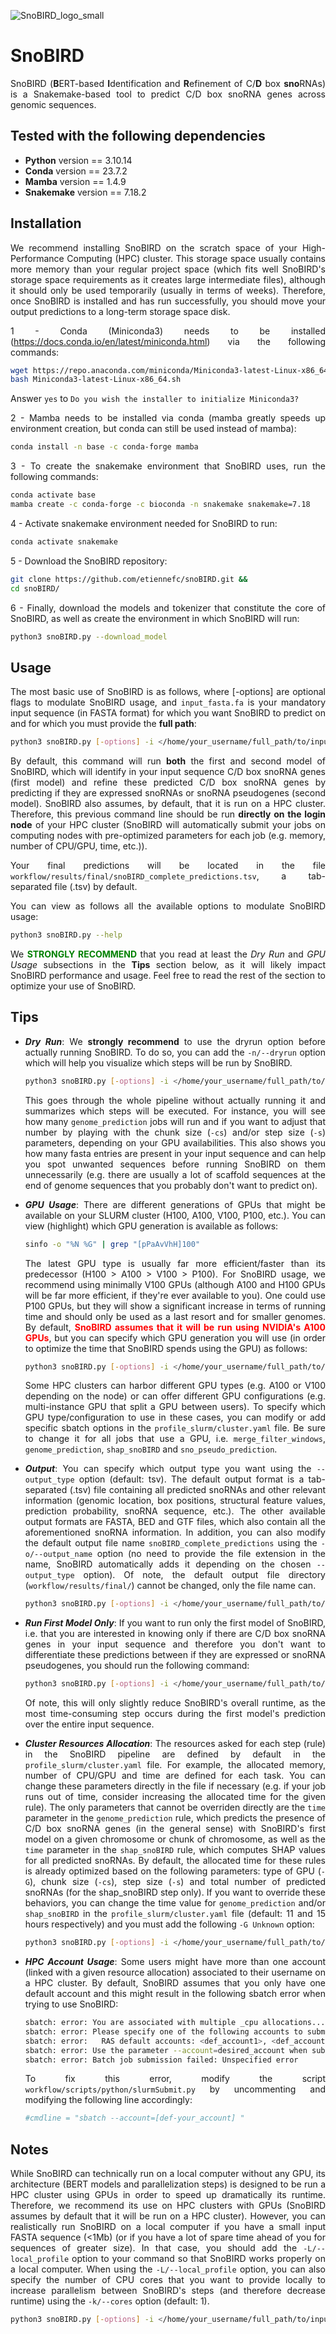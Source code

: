 
![SnoBIRD_logo_small](https://github.com/user-attachments/assets/05f17c18-3b79-4eab-916d-743affdb5f7e)

<div style="text-align: justify">  

# SnoBIRD
SnoBIRD (**B**ERT-based **I**dentification and **R**efinement of C/**D** box **sno**RNAs) is a Snakemake-based tool to predict C/D box snoRNA genes across genomic sequences. 

## Tested with the following dependencies

- **Python** version == 3.10.14<br>
- **Conda** version == 23.7.2<br>
- **Mamba** version == 1.4.9<br>
- **Snakemake** version == 7.18.2<br>

## Installation
We recommend installing SnoBIRD on the scratch space of your High-Performance Computing (HPC) cluster. This storage space usually contains more memory than your regular project space (which fits well SnoBIRD's storage space requirements as it creates large intermediate files), although it should only be used temporarily (usually in terms of weeks). Therefore, once SnoBIRD is installed and has run successfully, you should move your output predictions to a long-term storage space disk.

1 - Conda (Miniconda3) needs to be installed (https://docs.conda.io/en/latest/miniconda.html) via the following commands:
```bash
wget https://repo.anaconda.com/miniconda/Miniconda3-latest-Linux-x86_64.sh
bash Miniconda3-latest-Linux-x86_64.sh
```
Answer `yes` to `Do you wish the installer to initialize Miniconda3?`

2 - Mamba needs to be installed via conda (mamba greatly speeds up environment creation, but conda can still be used instead of mamba):
```bash
conda install -n base -c conda-forge mamba
```

3 - To create the snakemake environment that SnoBIRD uses, run the following commands:

```bash
conda activate base
mamba create -c conda-forge -c bioconda -n snakemake snakemake=7.18
```

4 - Activate snakemake environment needed for SnoBIRD to run:
```bash
conda activate snakemake
```

5 - Download the SnoBIRD repository:
```bash
git clone https://github.com/etiennefc/snoBIRD.git &&
cd snoBIRD/
```

6 - Finally, download the models and tokenizer that constitute the core of SnoBIRD, as well as create the environment in which SnoBIRD will run:
```bash
python3 snoBIRD.py --download_model
```

## Usage
The most basic use of SnoBIRD is as follows, where [-options] are optional flags to modulate SnoBIRD usage, and `input_fasta.fa` is your mandatory input sequence (in FASTA format) for which you want SnoBIRD to predict on and for which you must provide the **full path**:
```bash
python3 snoBIRD.py [-options] -i </home/your_username/full_path/to/input_fasta.fa>
```
By default, this command will run **both** the first and second model of SnoBIRD, which will identify in your input sequence C/D box snoRNA genes (first model) and refine these predicted C/D box snoRNA genes by predicting if they are expressed snoRNAs or snoRNA pseudogenes (second model). SnoBIRD also assumes, by default, that it is run on a HPC cluster. Therefore, this previous command line should be run **directly on the login node** of your HPC cluster (SnoBIRD will automatically submit your jobs on computing nodes with pre-optimized parameters for each job (e.g. memory, number of CPU/GPU, time, etc.)).

Your final predictions will be located in the file `workflow/results/final/snoBIRD_complete_predictions.tsv`, a tab-separated file (.tsv) by default.

You can view as follows all the available options to modulate SnoBIRD usage:
```bash
python3 snoBIRD.py --help
```

We <span style="color:green;">**STRONGLY RECOMMEND**</span> that you read at least the *Dry Run* and *GPU Usage* subsections in the **Tips** section below, as it will likely impact SnoBIRD performance and usage. Feel free to read the rest of the section to optimize your use of SnoBIRD.

## Tips 
- ***Dry Run***: We **strongly recommend** to use the dryrun option before actually running SnoBIRD. To do so, you can add the `-n/--dryrun` option which will help you visualize which steps will be run
by SnoBIRD. 
    ```bash
    python3 snoBIRD.py [-options] -i </home/your_username/full_path/to/input_fasta.fa> -n
    ```
    This goes through the whole pipeline without actually running it and 
summarizes which steps will be executed. For instance, you will see how many `genome_prediction` jobs will run and if you want to adjust that number by playing with the chunk size (`-cs`) and/or step size (`-s`) parameters, depending on your GPU availabilities. This also shows you how many fasta entries are present in your input sequence and can help you spot unwanted sequences before running SnoBIRD on them unnecessarily (e.g. there are usually a lot of scaffold sequences at the end of genome sequences that you probably don't want to predict on).
- ***GPU Usage***: There are different generations of GPUs that might be available on your SLURM cluster (H100, A100, V100, P100, etc.). You can view (highlight) which GPU generation is available as follows:
    ```bash
    sinfo -o "%N %G" | grep "[pPaAvVhH]100"
    ```
    The latest GPU type is usually far more efficient/faster than its predecessor (H100 > A100 > V100 > P100). For SnoBIRD usage, we recommend using minimally V100 GPUs (although A100 and H100 GPUs will be far more efficient, if they're ever available to you). One could use P100 GPUs, but they will show a significant increase in terms of running time and should only be used as a last resort and for smaller genomes. By default, <span style="color:red;">**SnoBIRD assumes that it will be run using NVIDIA's A100 GPUs**</span>, but you can specify which GPU generation you will use (in order to optimize the time that SnoBIRD spends using the GPU) as follows:
    ```bash
    python3 snoBIRD.py [-options] -i </home/your_username/full_path/to/input_fasta.fa> -G <H100|A100|V100|P100|Unknown>
    ```
    Some HPC clusters can harbor different GPU types (e.g. A100 or V100 depending on the node) or can offer different GPU configurations (e.g. multi-instance GPU that split a GPU between users). To specify which GPU type/configuration to use in these cases, you can modify or add specific sbatch options in the `profile_slurm/cluster.yaml` file. Be sure to change it for all jobs that use a GPU, i.e. `merge_filter_windows`, `genome_prediction`, `shap_snoBIRD` and `sno_pseudo_prediction`.
- ***Output***: You can specify which output type you want using the `--output_type` option (default: tsv). The default output format is a tab-separated (.tsv) file containing all predicted snoRNAs and other relevant information (genomic location, box positions, structural feature values, prediction probability, snoRNA sequence, etc.). The other available output formats are FASTA, BED and GTF files, which also contain all the aforementioned snoRNA information. In addition, you can also modify the default output file name `snoBIRD_complete_predictions` using the `-o/--output_name` option (no need to provide the file extension in the name, SnoBIRD automatically adds it depending on the chosen `--output_type` option). Of note, the default output file directory (`workflow/results/final/`) cannot be changed, only the file name can.
    ```bash
    python3 snoBIRD.py [-options] -i </home/your_username/full_path/to/input_fasta.fa> --output_type <tsv|fa|bed> -o <your_favorite_file_name>
    ```
- ***Run First Model Only***: If you want to run only the first model of SnoBIRD, i.e. that you are interested in knowing only if there are C/D box snoRNA genes in your input sequence and therefore you don't want to differentiate these predictions between if they are expressed or snoRNA pseudogenes, you should run the following command:
    ```bash
    python3 snoBIRD.py [-options] -i </home/your_username/full_path/to/input_fasta.fa> -f
    ```
    Of note, this will only slightly reduce SnoBIRD's overall runtime, as the most time-consuming step occurs during the first model's prediction over the entire input sequence. 

- ***Cluster Resources Allocation***: The resources asked for each step (rule) in the SnoBIRD pipeline are defined by default in the `profile_slurm/cluster.yaml` file. For example, the allocated memory, number of CPU/GPU and time are defined for each task. You can change these parameters directly in the file if necessary (e.g. if your job runs out of time, consider increasing the allocated time for the given rule). The only parameters that cannot be overriden directly are the `time` parameter in the `genome_prediction` rule, which predicts the presence of C/D box snoRNA genes (in the general sense) with SnoBIRD's first model on a given chromosome or chunk of chromosome, as well as the `time` parameter in the `shap_snoBIRD` rule, which computes SHAP values for all predicted snoRNAs. By default, the allocated time for these rules is already optimized based on the following parameters: type of GPU (`-G`), chunk size (`-cs`), step size (`-s`) and total number of predicted snoRNAs (for the shap_snoBIRD step only). If you want to override these behaviors, you can change the time value for `genome_prediction` and/or `shap_snoBIRD` in the `profile_slurm/cluster.yaml` file (default: 11 and 15 hours respectively) and you must add the following `-G Unknown` option:
    ```bash
    python3 snoBIRD.py [-options] -i </home/your_username/full_path/to/input_fasta.fa> -G Unknown
    ```  
- ***HPC Account Usage***: Some users might have more than one account (linked with a given resource allocation) associated to their username on a HPC cluster. By default, SnoBIRD assumes that you only have one default account and this might result in the following sbatch error when trying to use SnoBIRD:
    ```bash
    sbatch: error: You are associated with multiple _cpu allocations...
    sbatch: error: Please specify one of the following accounts to submit this job:
    sbatch: error:   RAS default accounts: <def_account1>, <def_account2>, 
    sbatch: error: Use the parameter --account=desired_account when submitting your job
    sbatch: error: Batch job submission failed: Unspecified error
    ```
    To fix this error, modify the script `workflow/scripts/python/slurmSubmit.py` by uncommenting and modifying the following line accordingly:
    ```bash
    #cmdline = "sbatch --account=[def-your_account] "
    ```

## Notes 
While SnoBIRD can technically run on a local computer without any GPU, its architecture (BERT models and parallelization steps) is designed to be run a HPC cluster using GPUs in order to speed up dramatically its runtime. Therefore, we recommend its use on HPC clusters with GPUs (SnoBIRD assumes by default that it will be run on a HPC cluster). However, you can realistically run SnoBIRD on a local computer if you have a small input FASTA sequence (<1Mb) (or if you have a lot of spare time ahead of you for sequences of greater size). In that case, you should add the `-L/--local_profile` option to your command so that SnoBIRD works properly on a local computer. When using the `-L/--local_profile` option, you can also specify the number of CPU cores that you want to provide locally to increase parallelism between SnoBIRD's steps (and therefore decrease runtime) using the `-k/--cores` option (default: 1).
```bash
python3 snoBIRD.py [-options] -i </home/your_username/full_path/to/input_fasta.fa> -L -k <number_of_cores_to_use>
```


</div>

